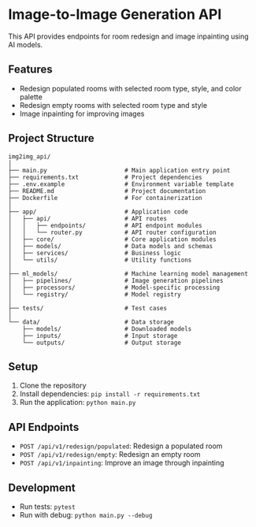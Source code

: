# Image-to-Image Generation API

This API provides endpoints for room redesign and image inpainting using AI models.

## Features

- Redesign populated rooms with selected room type, style, and color palette
- Redesign empty rooms with selected room type and style
- Image inpainting for improving images

## Project Structure

```
img2img_api/
│
├── main.py                      # Main application entry point
├── requirements.txt             # Project dependencies
├── .env.example                 # Environment variable template
├── README.md                    # Project documentation
├── Dockerfile                   # For containerization
│
├── app/                         # Application code
│   ├── api/                     # API routes
│   │   ├── endpoints/           # API endpoint modules
│   │   └── router.py            # API router configuration
│   ├── core/                    # Core application modules
│   ├── models/                  # Data models and schemas
│   ├── services/                # Business logic
│   └── utils/                   # Utility functions
│
├── ml_models/                   # Machine learning model management
│   ├── pipelines/               # Image generation pipelines
│   ├── processors/              # Model-specific processing
│   └── registry/                # Model registry
│
├── tests/                       # Test cases
│
└── data/                        # Data storage
    ├── models/                  # Downloaded models
    ├── inputs/                  # Input storage
    └── outputs/                 # Output storage
```

## Setup

1. Clone the repository
2. Install dependencies: `pip install -r requirements.txt`
3. Run the application: `python main.py`

## API Endpoints

- `POST /api/v1/redesign/populated`: Redesign a populated room
- `POST /api/v1/redesign/empty`: Redesign an empty room
- `POST /api/v1/inpainting`: Improve an image through inpainting

## Development

- Run tests: `pytest`
- Run with debug: `python main.py --debug`

   